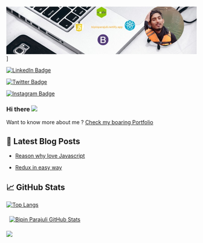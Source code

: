 ![Bipin GitHub Banner](./Assets/my.jpg)]

[![LinkedIn Badge](https://img.shields.io/badge/LinkedIn-Profile-informational?style=flat&logo=linkedin&logoColor=white&color=0D76A8)](https://www.linkedin.com/in/bipin-parajuli-6580a3190/)

[![Twitter Badge](https://img.shields.io/badge/Twitter-Profile-informational?style=flat&logo=twitter&logoColor=white&color=1CA2F1)](https://twitter.com/@Bipin47267778)

[![Instagram Badge](https://img.shields.io/badge/Instagram-Profile-information?style=flat&logo=instagram&logoColor=white&color=1CA2F1)](https://www.instagram.com/bipinprjl/)



### Hi there <a href="https://www.bipinparajuli.com.np/"><img src="https://media.giphy.com/media/hvRJCLFzcasrR4ia7z/giphy.gif" width="25px"></a>

Want to know more about me ? [Check my boaring Portfolio](https://www.bipinparajuli.com.np)

## 📕 Latest Blog Posts

- [Reason why love Javascript](https://bipinparajuli-96229.medium.com/five-reason-why-i-love-javascript-e2509b4d8fa4)

- [Redux in easy way](https://bipinparajuli-96229.medium.com/redux-explain-in-easy-way-f8deb4053413)



## 📈 GitHub Stats

[![Top Langs](https://github-readme-stats.vercel.app/api/top-langs/?username=bipinparajuli&theme=dracula)](https://github.com/bipinparajuli/github-readme-stats)

<a href="https://github.com/bipinparajuli">
  <img align="center" style="margin:0.5rem" src="https://github-readme-stats.vercel.app/api?username=bipinparajuli&show_icons=true&line_height=27&count_private=true&title_color=f3b745&text_color=fff&icon_color=fff&bg_color=14171A" alt="Bipin Parajuli GitHub Stats" />
</a>

![](https://komarev.com/ghpvc/?username=bipinparajuli&color=green)







